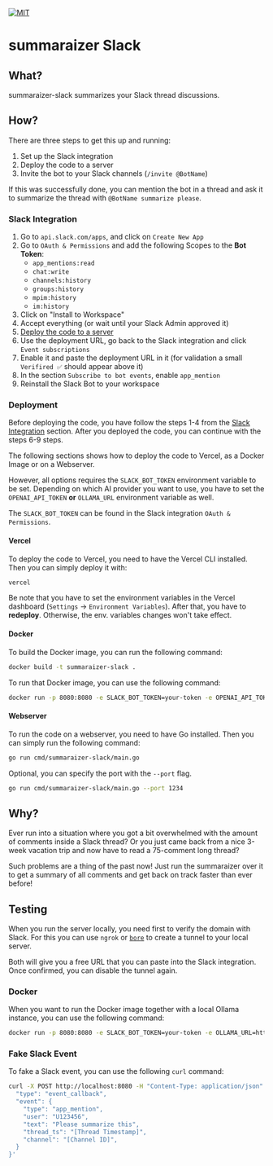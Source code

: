 [![MIT](https://img.shields.io/badge/license-MIT-blue.svg)](https://github.com/ioki-mobility/summaraizer-slack/blob/main/LICENSE)

# summaraizer Slack

## What?

summaraizer-slack summarizes your Slack thread discussions.

## How?

There are three steps to get this up and running:
1. Set up the Slack integration
2. Deploy the code to a server
3. Invite the bot to your Slack channels (`/invite @BotName`)

If this was successfully done, you can mention the bot in a thread 
and ask it to summarize the thread with `@BotName summarize please`.

### Slack Integration

1. Go to `api.slack.com/apps`, and click on `Create New App`
2. Go to `OAuth & Permissions` and add the following Scopes to the **Bot Token**:
   * `app_mentions:read`
   * `chat:write`
   * `channels:history`
   * `groups:history`
   * `mpim:history`
   * `im:history`
3. Click on "Install to Workspace"
4. Accept everything (or wait until your Slack Admin approved it)
5. [Deploy the code to a server](#deployment)
6. Use the deployment URL, go back to the Slack integration and click `Event subscriptions`
7. Enable it and paste the deployment URL in it (for validation a small `Verifired ✅` should appear above it)
8. In the section `Subscribe to bot events`, enable `app_mention`
9. Reinstall the Slack Bot to your workspace

### Deployment

Before deploying the code, you have follow the steps 1-4 from the [Slack Integration](#slack-integration) section.
After you deployed the code, you can continue with the steps 6-9 steps.

The following sections shows how to deploy the code to Vercel, as a Docker Image or on a Webserver.

However, all options requires the `SLACK_BOT_TOKEN` environment variable to be set.
Depending on which AI provider you want to use, 
you have to set the `OPENAI_API_TOKEN` **or** `OLLAMA_URL` environment variable as well.

The `SLACK_BOT_TOKEN` can be found in the Slack integration `OAuth & Permissions`.

#### Vercel

To deploy the code to Vercel, you need to have the Vercel CLI installed.
Then you can simply deploy it with:

```bash
vercel
```

Be note that you have to set the environment variables in the Vercel dashboard (`Settings` -> `Environment Variables`).
After that, you have to **redeploy**. Otherwise, the env. variables changes won't take effect.

#### Docker

To build the Docker image, you can run the following command:

```bash  
docker build -t summaraizer-slack .
```

To run that Docker image, you can use the following command:

```bash
docker run -p 8080:8080 -e SLACK_BOT_TOKEN=your-token -e OPENAI_API_TOKEN=your-token summaraizer-slack
```


#### Webserver

To run the code on a webserver, you need to have Go installed.
Then you can simply run the following command:

```bash
go run cmd/summaraizer-slack/main.go
```

Optional, you can specify the port with the `--port` flag.

```bash
go run cmd/summaraizer-slack/main.go --port 1234
```

## Why?

Ever run into a situation where you got a bit overwhelmed with the amount of comments
inside a Slack thread?
Or you just came back from a nice 3-week vacation trip and now have to read
a 75-comment long thread?

Such problems are a thing of the past now!
Just run the summaraizer over it to get a summary of all comments
and get back on track faster than ever before!

## Testing

When you run the server locally, you need first to verify the domain with Slack.
For this you can use `ngrok` or [`bore`](https://github.com/ekzhang/bore) to create a tunnel to your local server.

Both will give you a free URL that you can paste into the Slack integration.
Once confirmed, you can disable the tunnel again.

### Docker

When you want to run the Docker image together with a local Ollama instance, you can use the following command:

```bash
docker run -p 8080:8080 -e SLACK_BOT_TOKEN=your-token -e OLLAMA_URL=http://host.docker.internal:11434 summaraizer-slack
```

### Fake Slack Event

To fake a Slack event, you can use the following `curl` command:

```bash
curl -X POST http://localhost:8080 -H "Content-Type: application/json" -d '{
  "type": "event_callback",
  "event": {
    "type": "app_mention",
    "user": "U123456",
    "text": "Please summarize this",
    "thread_ts": "[Thread Timestamp]", 
    "channel": "[Channel ID]",
  }
}'
```

